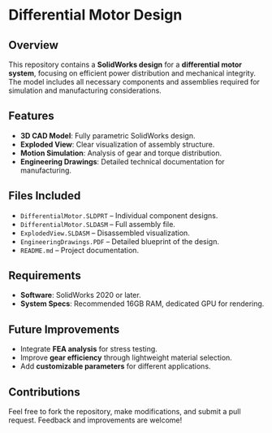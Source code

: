 # Differential Motor Design

## Overview
This repository contains a **SolidWorks design** for a **differential motor system**, focusing on efficient power distribution and mechanical integrity. The model includes all necessary components and assemblies required for simulation and manufacturing considerations.

## Features
- **3D CAD Model**: Fully parametric SolidWorks design.
- **Exploded View**: Clear visualization of assembly structure.
- **Motion Simulation**: Analysis of gear and torque distribution.
- **Engineering Drawings**: Detailed technical documentation for manufacturing.

## Files Included
- `DifferentialMotor.SLDPRT` – Individual component designs.
- `DifferentialMotor.SLDASM` – Full assembly file.
- `ExplodedView.SLDASM` – Disassembled visualization.
- `EngineeringDrawings.PDF` – Detailed blueprint of the design.
- `README.md` – Project documentation.

## Requirements
- **Software**: SolidWorks 2020 or later.
- **System Specs**: Recommended 16GB RAM, dedicated GPU for rendering.


## Future Improvements
- Integrate **FEA analysis** for stress testing.
- Improve **gear efficiency** through lightweight material selection.
- Add **customizable parameters** for different applications.

## Contributions 
Feel free to fork the repository, make modifications, and submit a pull request. Feedback and improvements are welcome!
